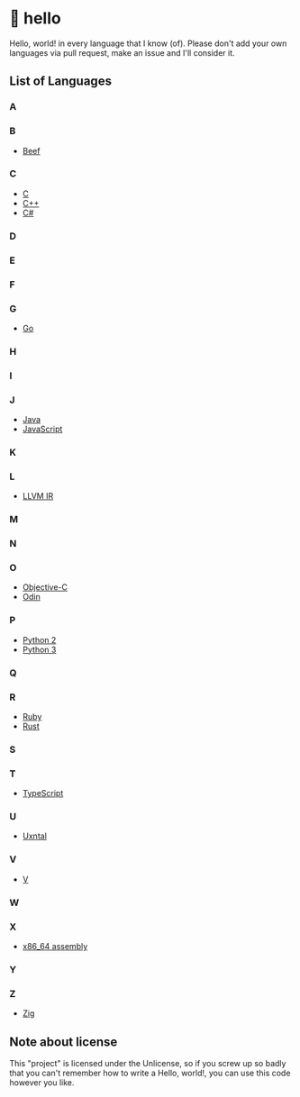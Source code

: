 # 👋 hello

Hello, world! in every language that I know (of). Please don't add your own languages via pull request, make an issue and I'll consider it.

## List of Languages

### A

### B

- [Beef](b/beef.bf)

### C

- [C](c/c.c)
- [C++](c/cplusplus.cpp)
- [C#](c/csharp.cs)

### D

### E

### F

### G

- [Go](g/golang.go)

### H

### I

### J

- [Java](j/java.java)
- [JavaScript](j/javascript.js)

### K

### L

- [LLVM IR](l/llvmir.ll)

### M

### N

### O

- [Objective-C](o/obj-c.m)
- [Odin](o/odin.odin)

### P

- [Python 2](p/python2.py)
- [Python 3](p/python.py)

### Q

### R

- [Ruby](r/ruby.rb)
- [Rust](r/rust.rs)

### S

### T

- [TypeScript](t/typescript.ts)

### U

- [Uxntal](u/uxntal.tal)

### V

- [V](v/vlang.v)

### W

### X

- [x86_64 assembly](x/x86_64asm.asm)

### Y

### Z

- [Zig](z/zig.zig)

## Note about license

This "project" is licensed under the Unlicense, so if you screw up so badly that you can't remember how to write a Hello, world!, you can use this code however you like.
